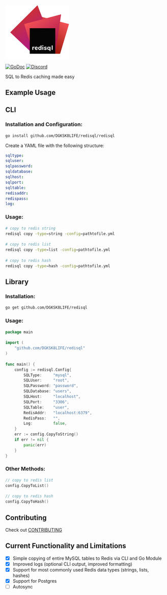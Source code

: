 <img src="./logo.svg" width="200px"/> 

[![GoDoc](http://godoc.org/github.com/DGKSK8LIFE/redisql?status.svg)](http://godoc.org/github.com/DGKSK8LIFE/redisql) [![Discord](https://img.shields.io/discord/884452044566577182?color=738ADB&label=discord&style=flat-square)](https://discord.gg/RfZU9dp9ts)

SQL to Redis caching made easy

## Example Usage

## CLI

### Installation and Configuration: 

```bash
go install github.com/DGKSK8LIFE/redisql/redisql
```

Create a YAML file with the following structure:

```yaml
sqltype:
sqluser: 
sqlpassword: 
sqldatabase:
sqlhost:
sqlport:
sqltable:
redisaddr:
redispass:
log:
```

### Usage:

```bash
# copy to redis string
redisql copy -type=string -config=pathtofile.yml 

# copy to redis list
redisql copy -type=list -config=pathtofile.yml

# copy to redis hash
redisql copy -type=hash -config=pathtofile.yml
```

## Library

### Installation:

```bash
go get github.com/DGKSK8LIFE/redisql
```
### Usage:

```go
package main

import (
    "github.com/DGKSK8LIFE/redisql"
)

func main() {
	config := redisql.Config{
		SQLType:     "mysql",
		SQLUser:     "root",
		SQLPassword: "password",
		SQLDatabase: "users",
		SQLHost:     "localhost",
		SQLPort:     "3306",
		SQLTable:    "user",
		RedisAddr:   "localhost:6379",
		RedisPass:   "",
		Log:         false,
	}
	err := config.CopyToString()
	if err != nil {
		panic(err)
	}
}
```

### Other Methods:

```go
// copy to redis list
config.CopyToList()

// copy to redis hash
config.CopyToHash()
```

## Contributing 

Check out [CONTRIBUTING](CONTRIBUTING.md)

## Current Functionality and Limitations

- [x] Simple copying of entire MySQL tables to Redis via CLI and Go Module 
- [x] Improved logs (optional CLI output, improved formatting)	
- [x] Support for most commonly used Redis data types (strings, lists, hashes)
- [X] Support for Postgres
- [ ] Autosync
